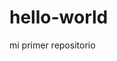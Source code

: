 # hello-world
mi primer repositorio 
 <connectionStrings>
    <add name="DefaultConnection" connectionString="Data Source=Pedro-PC\SQLEXPRESS;Initial Catalog=DB_SIMORSICA_AC;persist security info=True;User ID=sa;Password=pedroarroyo" providerName="System.Data.SqlClient" />
    <add name="DB_SENASICAEntities" connectionString="metadata=res://*/Models.Model1.csdl|res://*/Models.Model1.ssdl|res://*/Models.Model1.msl;provider=System.Data.SqlClient;provider connection string=&quot;data source=Pedro-PC\SQLEXPRESS;initial catalog=DB_SENASICA_PRODUCCION;persist security info=True;User ID=sa;Password=pedroarroyo;multipleactiveresultsets=True;application name=EntityFramework&quot;" providerName="System.Data.EntityClient" />
    <add name="Pedro-PC\SQLEXPRESS_DB_SENASICA_PRODUCCIONConnection" connectionString="XpoProvider=MSSqlServer;data source=Pedro-PC\SQLEXPRESS;Initial Catalog=DB_SENASICA_PRODUCCION;persist security info=True;User ID=sa;Password=pedroarroyo" />
    <add name="ReportesSIMOSICAConnection" connectionString="XpoProvider=MSSqlServer;data source=Pedro-PC\SQLEXPRESS;initial catalog=DB_SENASICA_PRODUCCION;persist security info=True;User ID=sa;Password=pedroarroyo" />
    <add name="CubosOlapSIMOSICAConnection" connectionString="Data Source=Source=Pedro-PC\SQLEXPRESS;Initial Catalog=DB_SENASICA_PRODUCCION;persist security info=True;User ID=sa;Password=pedroarroyo" />
    <add name="WebServicesModel" connectionString="metadata=res://*/Models.WebServicesModel.csdl|res://*/Models.WebServicesModel.ssdl|res://*/Models.WebServicesModel.msl;provider=System.Data.SqlClient;provider connection string=&quot;data source=Pedro-PC\SQLEXPRESS;initial catalog=DB_SENASICA_PRODUCCION;persist security info=True;user id=sa;password=pedroarroyo;multipleactiveresultsets=True;application name=EntityFramework&quot;" providerName="System.Data.EntityClient" />
    <add name="DB_SENASICA_Storeds" connectionString="metadata=res://*/Models.Senasica_Storeds.csdl|res://*/Models.Senasica_Storeds.ssdl|res://*/Models.Senasica_Storeds.msl;provider=System.Data.SqlClient;provider connection string=&quot;data source=Pedro-PC\SQLEXPRESS;initial catalog=DB_SENASICA_PRODUCCION;persist security info=True;user id=sa;password=pedroarroyo;multipleactiveresultsets=True;application name=EntityFramework&quot;" providerName="System.Data.EntityClient" />
    <add name="DB_ReprogramacionRecFed" connectionString="metadata=res://*/Models.ReproRecursoFed.csdl|res://*/Models.ReproRecursoFed.ssdl|res://*/Models.ReproRecursoFed.msl;provider=System.Data.SqlClient;provider connection string=&quot;data source=Pedro-PC\SQLEXPRESS;initial catalog=DB_SENASICA_PRODUCCION;persist security info=True;user id=sa;password=pedroarroyo;multipleactiveresultsets=True;application name=EntityFramework&quot;" providerName="System.Data.EntityClient" />
  </connectionStrings>
